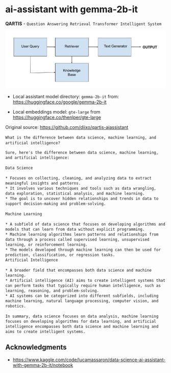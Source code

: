 
# ai-assistant with gemma-2b-it

**QARTIS** - `Question Answering Retrieval Transformer Intelligent System`


<div align="left" width="855" height="305">
  <img src="/assets/High-Level_RAG_Architecture_rev2.jpg">
</div>


* Local assistant model directory: `gemma-2b-it` from: https://huggingface.co/google/gemma-2b-it

* Local embeddings model: `gte-large` from https://huggingface.co/thenlper/gte-large

Original source: https://github.com/diixo/qartis-aiassistant


`What is the difference between data science, machine learning, and artificial intelligence?`

```
Sure, here's the difference between data science, machine learning, and artificial intelligence:

Data Science

* Focuses on collecting, cleaning, and analyzing data to extract meaningful insights and patterns.
* It involves various techniques and tools such as data wrangling, data exploration, statistical analysis, and machine learning.
* The goal is to uncover hidden relationships and trends in data to support decision-making and problem-solving.

Machine Learning

* A subfield of data science that focuses on developing algorithms and models that can learn from data without explicit programming.
* Machine learning algorithms learn patterns and relationships from data through a process called supervised learning, unsupervised learning, or reinforcement learning.
* The models developed through machine learning can then be used for prediction, classification, or regression tasks.
Artificial Intelligence

* A broader field that encompasses both data science and machine learning.
* Artificial intelligence (AI) aims to create intelligent systems that can perform tasks that typically require human intelligence, such as learning, reasoning, and problem-solving.
* AI systems can be categorized into different subfields, including machine learning, natural language processing, computer vision, and robotics.

In summary, data science focuses on data analysis, machine learning focuses on developing algorithms for data learning, and artificial intelligence encompasses both data science and machine learning and aims to create intelligent systems.
```


## Acknowledgments

* https://www.kaggle.com/code/lucamassaron/data-science-ai-assistant-with-gemma-2b-it/notebook
